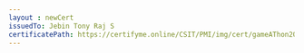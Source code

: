 ```yaml
--- 
layout : newCert 
issuedTo: Jebin Tony Raj S 
certificatePath: https://certifyme.online/CSIT/PMI/img/cert/gameAThon2021/JebinTonyRajS_99166.png
--- 
```


